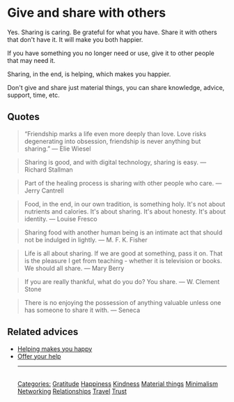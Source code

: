 # Give and share with others

Yes. Sharing is caring. Be grateful for what you have. Share it with others that don't have it. It will make you both happier.

If you have something you no longer need or use, give it to other people that may need it.

Sharing, in the end, is helping, which makes you happier.

Don't give and share just material things, you can share knowledge, advice, support, time, etc.

## Quotes

> “Friendship marks a life even more deeply than love. Love risks degenerating into obsession, friendship is never anything but sharing.” ― Elie Wiesel

> Sharing is good, and with digital technology, sharing is easy. ― Richard Stallman

> Part of the healing process is sharing with other people who care. ― Jerry Cantrell

> Food, in the end, in our own tradition, is something holy. It's not about nutrients and calories. It's about sharing. It's about honesty. It's about identity. ― Louise Fresco

> Sharing food with another human being is an intimate act that should not be indulged in lightly. ― M. F. K. Fisher

> Life is all about sharing. If we are good at something, pass it on. That is the pleasure I get from teaching - whether it is television or books. We should all share. ― Mary Berry

> If you are really thankful, what do you do? You share. ― W. Clement Stone

> There is no enjoying the possession of anything valuable unless one has someone to share it with. ― Seneca

## Related advices

- [Helping makes you happy](../Helping%20makes%20you%20happy/index.md)
- [Offer your help](../Offer%20your%20help/index.md)<hr/><br/>[Categories:](../Categories/index.md) [Gratitude](../Categories/Gratitude.md) [Happiness](../Categories/Happiness.md) [Kindness](../Categories/Kindness.md) [Material things](../Categories/Material%20things.md) [Minimalism](../Categories/Minimalism.md) [Networking](../Categories/Networking.md) [Relationships](../Categories/Relationships.md) [Travel](../Categories/Travel.md) [Trust](../Categories/Trust.md)